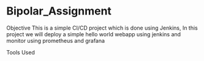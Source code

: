 # Bipolar_Assignment
Objective
This is a simple CI/CD project which is done using Jenkins, In this project we will deploy a simple hello world webapp using jenkins and monitor using prometheus and grafana

Tools Used
